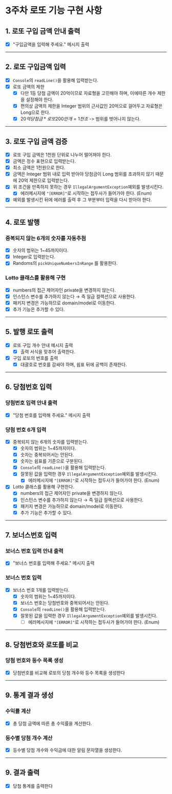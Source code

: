 
# 3주차 로또 기능 구현 사항
## 1. 로또 구입 금액 안내 출력
- [x] "구입금액을 입력해 주세요." 메시지 출력

---
## 2. 로또 구입금액 입력
- [x] `Console`의 `readLine()`을 활용해 입력받는다.
- [x] 로또 금액의 제한
  - [x] 다만 1등 당첨 금액이 20억이므로 자료형을 고민해야 하며, 이에따른 개수 제한을 설정해야 한다.
  - [x] 편의상 금액의 제한을 Integer 범위의 근사값인 20억으로 걸어두고 자료형은 Long으로 한다.
  - [x] $20억 당첨금 * 로또 200만개 = 1천조$ -> 범위를 벗어나지 않는다.

---
## 3. 로또 구입 금액 검증
- [x] 로또 구입 금액은 1천원 단위로 나누어 떨어져야 한다.
- [x] 금액은 정수 표현으로 입력받는다.
- [x] 최소 금액은 1천원으로 한다.
- [x] 금액은 Integer 범위 내로 입력 받아야 당첨금이 Long 범위를 초과하지 않기 때문에 20억 제한으로 입력받는다.
- [x] 위 조건을 만족하지 못하는 경우 `IllegalArgumentException`예외를 발생시킨다.
    - [x] 에러메시지에 `"[ERROR]"`로 시작하는 접두사가 들어가야 한다. (Enum)
- [x] 예외를 발생시킨 뒤에 에러를 출력 후 그 부분부터 입력을 다시 받아야 한다.

---
## 4. 로또 발행
### 중복되지 않는 6개의 숫자를 자동추첨
- [x] 숫자의 범위는 1~45까지이다.
- [x] Integer로 입력받는다.
- [x] Randoms의 `pickUniqueNumbersInRange` 를 활용한다.
### Lotto 클래스를 활용해 구현
- [x] numbers의 접근 제어자인 private을 변경하지 않는다.
- [x] 인스턴스 변수를 추가하지 않는다 → 즉 일급 컬렉션으로 사용한다.
- [x] 패키지 변경은 가능하므로 domain/model로 이동한다.
- [x] 추가  기능은 추가할 수 있다.

---
## 5. 발행 로또 출력
- [x] 로또 구입 개수 안내 메시지 출력
    - [x] 출력 서식을 맞추어 출력한다.
- [x] 구입 로또의 번호를 출력
    - [x] 대괄호로 번호를 감싸야 하며, 쉼표 뒤에 공백이 존재한다.

---
## 6. 당첨번호 입력
### 당첨번호 입력 안내 출력
- [x] "당첨 번호를 입력해 주세요." 메시지 출력
### 당첨 번호 6개 입력
- [x] 중복되지 않는 6개의 숫자를 입력받는다.
    - [x] 숫자의 범위는 1~45까지이다.
    - [x] 숫자는 중복되어서는 안된다.
    - [x] 숫자는 쉼표를 기준으로 구분된다.
    - [x] `Console`의 `readLine()`을 활용해 입력받는다.
    - [x] 잘못된 값을 입력한 경우 `IllegalArgumentException`예외를 발생시킨다.
        - [x] 에러메시지에 `"[ERROR]"`로 시작하는 접두사가 들어가야 한다. (Enum)
- [x] Lotto 클래스를 활용해 구현한다.
    - [x] numbers의 접근 제어자인 private을 변경하지 않는다.
    - [x] 인스턴스 변수를 추가하지 않는다 → 즉 일급 컬렉션으로 사용한다.
    - [x] 패키지 변경은 가능하므로 domain/model로 이동한다.
    - [x] 추가 기능은 추가할 수 있다.

---
## 7. 보너스번호 입력
### 보너스 번호 입력 안내 출력
- [x] "보너스 번호를 입력해 주세요." 메시지 출력
### 보너스 번호 입력
- [x] 보너스 번호 1개를 입력받는다.
    - [x] 숫자의 범위는 1~45까지이다.
    - [x] 보너스 번호는 당첨번호와 중복되어서는 안된다.
    - [x] `Console`의 `readLine()`을 활용해 입력받는다.
    - [x] 잘못된 값을 입력한 경우 `IllegalArgumentException`예외를 발생시킨다.
        - [ ] 에러메시지에 `"[ERROR]"`로 시작하는 접두사가 들어가야 한다. (Enum)

---
## 8. 당첨번호와 로또를 비교
### 당첨 번호와 등수 목록 생성
- [x] 당첨번호를 비교해 로또의 당첨 개수와 등수 목록을 생성한다

---
## 9. 통계 결과 생성

### 수익률 계산
- [x] 총 당첨 금액에 따른 총 수익률을 계산한다.

### 등수별 당첨 개수 계산
- [x] 등수별 당첨 개수와 수익금에 대한 알림 문자열을 생성한다.
---
## 9. 결과 출력
- [x] 당첨 통계를 출력한다
